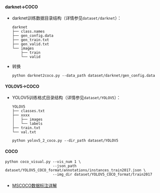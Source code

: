 #### darknet→COCO
- darknet训练数据目录结构（详情参见`dataset/darknet`）：
  ```text
  darknet
  ├── class.names
  ├── gen_config.data
  ├── gen_train.txt
  ├── gen_valid.txt
  └── images
      ├── train
      └── valid
  ```

- 转换
  ```shell
  python darknet2coco.py --data_path dataset/darknet/gen_config.data
  ```

#### YOLOV5→COCO
- YOLOV5训练格式目录结构（详情参见`dataset/YOLOV5`）：
  ```text
  YOLOV5
  ├── classes.txt
  ├── xxxx
  │   ├── images
  │   └── labels
  ├── train.txt
  └── val.txt
  ```

  ```shell
  python yolov5_2_coco.py --dir_path dataset/YOLOV5
  ```

#### COCO
  ```shell
  python coco_visual.py --vis_num 1 \
                        --json_path dataset/YOLOV5_COCO_format/annotations/instances_train2017.json \
                        --img_dir dataset/YOLOV5_COCO_format/train2017
  ```

#### 
- [MSCOCO数据标注详解](https://blog.csdn.net/wc781708249/article/details/79603522)
